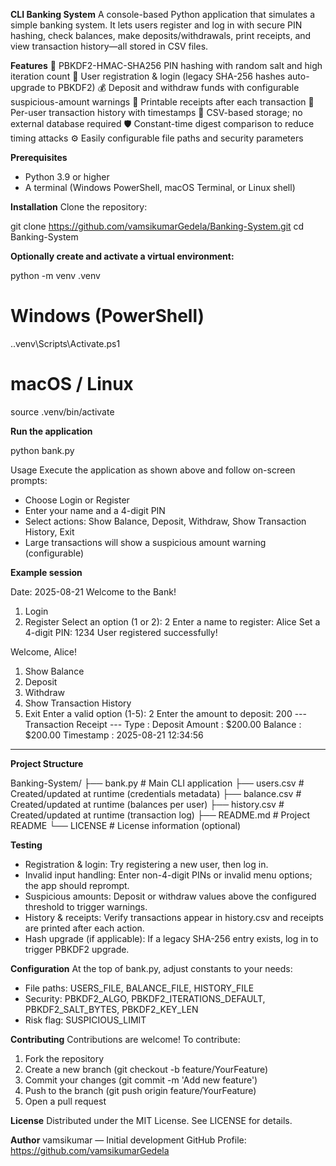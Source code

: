 **CLI Banking System**
A console-based Python application that simulates a simple banking system. It lets users register and log in with secure PIN hashing, check balances, make deposits/withdrawals, print receipts, and view transaction history—all stored in CSV files.

**Features**
🔐 PBKDF2-HMAC-SHA256 PIN hashing with random salt and high iteration count
👤 User registration & login (legacy SHA-256 hashes auto-upgrade to PBKDF2)
💰 Deposit and withdraw funds with configurable suspicious-amount warnings
🧾 Printable receipts after each transaction
📜 Per-user transaction history with timestamps
💾 CSV-based storage; no external database required
🛡️ Constant-time digest comparison to reduce timing attacks
⚙️ Easily configurable file paths and security parameters

**Prerequisites**
- Python 3.9 or higher
- A terminal (Windows PowerShell, macOS Terminal, or Linux shell)

**Installation**
Clone the repository:

  git clone https://github.com/vamsikumarGedela/Banking-System.git
  cd Banking-System
  
**Optionally create and activate a virtual environment:**

  python -m venv .venv
  # Windows (PowerShell)
  .\.venv\Scripts\Activate.ps1
  # macOS / Linux
  source .venv/bin/activate

**Run the application**

  python bank.py

Usage
Execute the application as shown above and follow on-screen prompts:

- Choose Login or Register
- Enter your name and a 4-digit PIN
- Select actions: Show Balance, Deposit, Withdraw, Show Transaction History, Exit
- Large transactions will show a suspicious amount warning (configurable)

**Example session**

  Date: 2025-08-21
  Welcome to the Bank!

  1. Login
  2. Register
  Select an option (1 or 2): 2
  Enter a name to register: Alice
  Set a 4-digit PIN: 1234
  User registered successfully!

  Welcome, Alice!
  1. Show Balance
  2. Deposit
  3. Withdraw
  4. Show Transaction History
  5. Exit
  Enter a valid option (1-5): 2
  Enter the amount to deposit: 200
  --- Transaction Receipt ---
  Type      : Deposit
  Amount    : $200.00
  Balance   : $200.00
  Timestamp : 2025-08-21 12:34:56
  ---------------------------

**Project Structure**

Banking-System/
  ├── bank.py            # Main CLI application
  ├── users.csv          # Created/updated at runtime (credentials metadata)
  ├── balance.csv        # Created/updated at runtime (balances per user)
  ├── history.csv        # Created/updated at runtime (transaction log)
  ├── README.md          # Project README
  └── LICENSE            # License information (optional)

**Testing**
- Registration & login: Try registering a new user, then log in.
- Invalid input handling: Enter non-4-digit PINs or invalid menu options; the app should reprompt.
- Suspicious amounts: Deposit or withdraw values above the configured threshold to trigger warnings.
- History & receipts: Verify transactions appear in history.csv and receipts are printed after each action.
- Hash upgrade (if applicable): If a legacy SHA-256 entry exists, log in to trigger PBKDF2 upgrade.

**Configuration**
At the top of bank.py, adjust constants to your needs:
- File paths: USERS_FILE, BALANCE_FILE, HISTORY_FILE
- Security: PBKDF2_ALGO, PBKDF2_ITERATIONS_DEFAULT, PBKDF2_SALT_BYTES, PBKDF2_KEY_LEN
- Risk flag: SUSPICIOUS_LIMIT

**Contributing**
Contributions are welcome! To contribute:

1. Fork the repository
2. Create a new branch (git checkout -b feature/YourFeature)
3. Commit your changes (git commit -m 'Add new feature')
4. Push to the branch (git push origin feature/YourFeature)
5. Open a pull request

**License**
Distributed under the MIT License. See LICENSE for details.

**Author**
vamsikumar — Initial development
GitHub Profile: https://github.com/vamsikumarGedela
